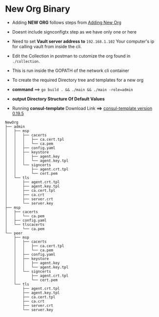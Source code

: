 New Org Binary
==============

* Adding **NEW ORG** follows steps from [Adding New Org](https://hyperledger-fabric.readthedocs.io/en/v2.1.1/channel_update_tutorial.html)

* Doesnt include signconfigtx step as we have only one or here

* Need to set **Vault server address to** `192.168.1.102` Your computer's ip for calling vault from inside the cli.

* Edit the Collection in postman to cutomize the org found in `./collection`.

* This is run inside the GOPATH of the network cli container

* To create the required Directory tree and templates for a new org

* **command** ==> `go build . && ./main && ./main -role=admin`

* **output Directory Structure Of Default Values**

* Running **consul-template** Download Link **==>** [consul-template version 0.19.5](http://releases.hashicorp.com/consul-template/0.19.5/consul-template_0.19.5_linux_amd64.zip)
```
NewOrg
├── admin
│   ├── msp
│   │   ├── cacerts
│   │   │   ├── ca.cert.tpl
│   │   │   └── ca.pem
│   │   ├── config.yaml
│   │   ├── keystore
│   │   │   ├── agent.key
│   │   │   └── agent.key.tpl
│   │   └── signcerts
│   │       ├── agent.crt.tpl
│   │       └── cert.pem
│   └── tls
│       ├── agent.crt.tpl
│       ├── agent.key.tpl
│       ├── ca.cert.tpl
│       ├── ca.crt
│       ├── server.crt
│       └── server.key
├── msp
│   ├── cacerts
│   │   └── ca.pem
│   ├── config.yaml
│   └── tlscacerts
│       └── ca.pem
└── peer
    ├── msp
    │   ├── cacerts
    │   │   ├── ca.cert.tpl
    │   │   └── ca.pem
    │   ├── config.yaml
    │   ├── keystore
    │   │   ├── agent.key
    │   │   └── agent.key.tpl
    │   └── signcerts
    │       ├── agent.crt.tpl
    │       └── cert.pem
    └── tls
        ├── agent.crt.tpl
        ├── agent.key.tpl
        ├── ca.cert.tpl
        ├── ca.crt
        ├── server.crt
        └── server.key
```